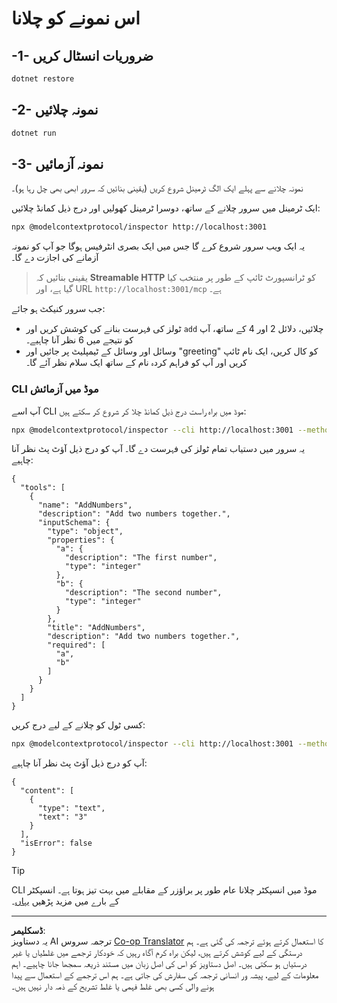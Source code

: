 <!--
CO_OP_TRANSLATOR_METADATA:
{
  "original_hash": "dde4e32e4b55ef4962c411b39d2340a7",
  "translation_date": "2025-09-03T15:57:47+00:00",
  "source_file": "03-GettingStarted/06-http-streaming/solution/dotnet/README.md",
  "language_code": "ur"
}
-->
# اس نمونے کو چلانا

## -1- ضروریات انسٹال کریں

```bash
dotnet restore
```

## -2- نمونہ چلائیں

```bash
dotnet run
```

## -3- نمونہ آزمائیں

نمونہ چلانے سے پہلے ایک الگ ٹرمینل شروع کریں (یقینی بنائیں کہ سرور ابھی بھی چل رہا ہو)۔

ایک ٹرمینل میں سرور چلانے کے ساتھ، دوسرا ٹرمینل کھولیں اور درج ذیل کمانڈ چلائیں:

```bash
npx @modelcontextprotocol/inspector http://localhost:3001
```

یہ ایک ویب سرور شروع کرے گا جس میں ایک بصری انٹرفیس ہوگا جو آپ کو نمونہ آزمانے کی اجازت دے گا۔

> یقینی بنائیں کہ **Streamable HTTP** کو ٹرانسپورٹ ٹائپ کے طور پر منتخب کیا گیا ہے، اور URL `http://localhost:3001/mcp` ہے۔

جب سرور کنیکٹ ہو جائے:

- ٹولز کی فہرست بنانے کی کوشش کریں اور `add` چلائیں، دلائل 2 اور 4 کے ساتھ، آپ کو نتیجے میں 6 نظر آنا چاہیے۔
- وسائل اور وسائل کے ٹیمپلیٹ پر جائیں اور "greeting" کو کال کریں، ایک نام ٹائپ کریں اور آپ کو فراہم کردہ نام کے ساتھ ایک سلام نظر آئے گا۔

### CLI موڈ میں آزمائش

آپ اسے CLI موڈ میں براہ راست درج ذیل کمانڈ چلا کر شروع کر سکتے ہیں:

```bash 
npx @modelcontextprotocol/inspector --cli http://localhost:3001 --method tools/list
```

یہ سرور میں دستیاب تمام ٹولز کی فہرست دے گا۔ آپ کو درج ذیل آؤٹ پٹ نظر آنا چاہیے:

```text
{
  "tools": [
    {
      "name": "AddNumbers",
      "description": "Add two numbers together.",
      "inputSchema": {
        "type": "object",
        "properties": {
          "a": {
            "description": "The first number",
            "type": "integer"
          },
          "b": {
            "description": "The second number",
            "type": "integer"
          }
        },
        "title": "AddNumbers",
        "description": "Add two numbers together.",
        "required": [
          "a",
          "b"
        ]
      }
    }
  ]
}
```

کسی ٹول کو چلانے کے لیے درج کریں:

```bash
npx @modelcontextprotocol/inspector --cli http://localhost:3001 --method tools/call --tool-name AddNumbers --tool-arg a=1 --tool-arg b=2
```

آپ کو درج ذیل آؤٹ پٹ نظر آنا چاہیے:

```text
{
  "content": [
    {
      "type": "text",
      "text": "3"
    }
  ],
  "isError": false
}
```

> [!TIP]
> CLI موڈ میں انسپکٹر چلانا عام طور پر براؤزر کے مقابلے میں بہت تیز ہوتا ہے۔
> انسپکٹر کے بارے میں مزید پڑھیں [یہاں](https://github.com/modelcontextprotocol/inspector)۔

---

**ڈسکلیمر**:  
یہ دستاویز AI ترجمہ سروس [Co-op Translator](https://github.com/Azure/co-op-translator) کا استعمال کرتے ہوئے ترجمہ کی گئی ہے۔ ہم درستگی کے لیے کوشش کرتے ہیں، لیکن براہ کرم آگاہ رہیں کہ خودکار ترجمے میں غلطیاں یا غیر درستیاں ہو سکتی ہیں۔ اصل دستاویز کو اس کی اصل زبان میں مستند ذریعہ سمجھا جانا چاہیے۔ اہم معلومات کے لیے، پیشہ ور انسانی ترجمہ کی سفارش کی جاتی ہے۔ ہم اس ترجمے کے استعمال سے پیدا ہونے والی کسی بھی غلط فہمی یا غلط تشریح کے ذمہ دار نہیں ہیں۔